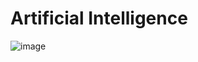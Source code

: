 # Artificial Intelligence

![image](https://user-images.githubusercontent.com/71446337/162371953-d0612611-ed75-42d9-a3c7-fa3ce3b12efc.png)
